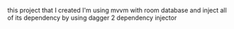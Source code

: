 this project that I created I'm using mvvm with room database and inject all of its dependency by using dagger 2 dependency injector